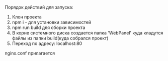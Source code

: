 Порядок действий для запуска:

1) Клон проекта
2) npm i - для установки зависимостей
3) npm run build для сборки проекта
4) В корне системного диска создается папка 'WebPanel' куда кладутся файлы из папки build(куда собрался проект)
5) Переход по адресу: localhost:80

nginx.conf прилагается 
